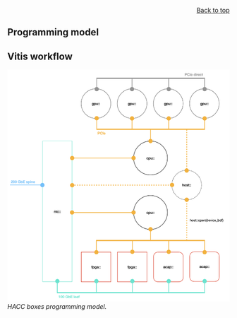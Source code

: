 <div id="readme" class="Box-body readme blob js-code-block-container">
<article class="markdown-body entry-content p-3 p-md-6" itemprop="text">
<p align="right">
<a href="https://github.com/fpgasystems/sgrt/tree/main#--systems-group-runtime">Back to top</a>
</p>

# Programming model

## Vitis workflow

![HACC boxes programming model.](./programming-model-hacc-boxes.png "HACC boxes programming model.")
*HACC boxes programming model.*